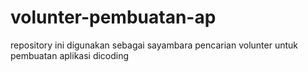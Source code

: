 # volunter-pembuatan-ap
repository ini digunakan sebagai sayambara pencarian volunter untuk pembuatan aplikasi dicoding
